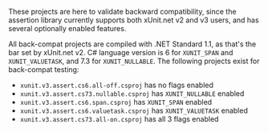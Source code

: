 These projects are here to validate backward compatibility, since the assertion library currently
supports both xUnit.net v2 and v3 users, and has several optionally enabled features.

All back-compat projects are compiled with .NET Standard 1.1, as that's the bar set by xUnit.net v2.
C# language version is 6 for `XUNIT_SPAN` and `XUNIT_VALUETASK`, and 7.3 for `XUNIT_NULLABLE`.
The following projects exist for back-compat testing:

- `xunit.v3.assert.cs6.all-off.csproj` has no flags enabled
- `xunit.v3.assert.cs73.nullable.csproj` has `XUNIT_NULLABLE` enabled
- `xunit.v3.assert.cs6.span.csproj` has `XUNIT_SPAN` enabled
- `xunit.v3.assert.cs6.valuetask.csproj` has `XUNIT_VALUETASK` enabled
- `xunit.v3.assert.cs73.all-on.csproj` has all 3 flags enabled
